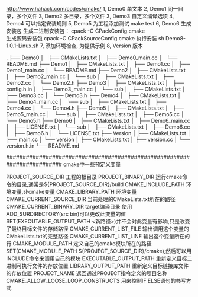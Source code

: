 http://www.hahack.com/codes/cmake/
1, Demo0 单文本 
2, Demo1 同一目录，多个文件 
3, Demo2 多目录，多个文件 
3, Demo3 自定义编译选项
4, Demo4 可以指定安装规则
5, Demo5 为工程添加测试 
    make test
6, Demo6 生成安装包 
    生成二进制安装包：
    cpack -C CPackConfig.cmake  
    生成源码安装包
    cpack -C CPackSourceConfig.cmake
    执行安装
    sh Demo8-1.0.1-Linux.sh 
7, 添加环境检查, 为提供示例
8, Version 版本

.
├── Demo0
│   ├── CMakeLists.txt
│   ├── Demo0_main.cc
│   └── README.md
├── Demo1
│   ├── CMakeLists.txt
│   ├── Demo1.cc
│   ├── Demo1_main.cc
│   └── README.md
├── Demo2
│   ├── CMakeLists.txt
│   ├── Demo2_main.cc
│   └── sub
│       ├── CMakeLists.txt
│       ├── Demo2.cc
│       └── Demo2.h
├── Demo3
│   ├── CMakeLists.txt
│   ├── config.h.in
│   ├── Demo3_main.cc
│   └── sub
│       ├── CMakeLists.txt
│       ├── Demo3.cc
│       └── Demo3.h
├── Demo4
│   ├── CMakeLists.txt
│   ├── Demo4_main.cc
│   └── sub
│       ├── CMakeLists.txt
│       ├── Demo4.cc
│       └── Demo4.h
├── Demo5
│   ├── CMakeLists.txt
│   ├── Demo5_main.cc
│   └── sub
│       ├── CMakeLists.txt
│       ├── Demo5.cc
│       └── Demo5.h
├── Demo6
│   ├── CMakeLists.txt
│   ├── Demo6_main.cc
│   ├── LICENSE.txt
│   └── sub
│       ├── CMakeLists.txt
│       ├── Demo6.cc
│       ├── Demo6.h
│       └── LICENSE.txt
├── Version
│   ├── CMakeLists.txt
│   ├── main.cc
│   └── version
│       ├── CMakeLists.txt
│       ├── version.cc
│       └── version.h.in
└── README.md

#########################################################################
cmake中一些预定义变量

PROJECT_SOURCE_DIR 工程的根目录
PROJECT_BINARY_DIR 运行cmake命令的目录,通常是${PROJECT_SOURCE_DIR}/build
CMAKE_INCLUDE_PATH 环境变量,非cmake变量
CMAKE_LIBRARY_PATH 环境变量
CMAKE_CURRENT_SOURCE_DIR 当前处理的CMakeLists.txt所在的路径
CMAKE_CURRENT_BINARY_DIR target编译目录
使用ADD_SURDIRECTORY(src bin)可以更改此变量的值
SET(EXECUTABLE_OUTPUT_PATH <新路径>)并不会对此变量有影响,只是改变了最终目标文件的存储路径
CMAKE_CURRENT_LIST_FILE 输出调用这个变量的CMakeLists.txt的完整路径
CMAKE_CURRENT_LIST_LINE 输出这个变量所在的行
CMAKE_MODULE_PATH 定义自己的cmake模块所在的路径
SET(CMAKE_MODULE_PATH ${PROJECT_SOURCE_DIR}/cmake),然后可以用INCLUDE命令来调用自己的模块
EXECUTABLE_OUTPUT_PATH 重新定义目标二进制可执行文件的存放位置
LIBRARY_OUTPUT_PATH 重新定义目标链接库文件的存放位置
PROJECT_NAME 返回通过PROJECT指令定义的项目名称
CMAKE_ALLOW_LOOSE_LOOP_CONSTRUCTS 用来控制IF ELSE语句的书写方式
